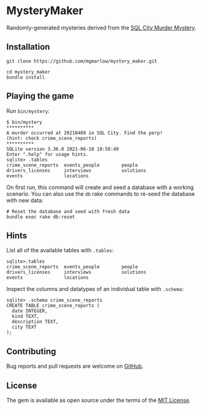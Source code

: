 # MysteryMaker

Randomly-generated mysteries derived from the [SQL City Murder Mystery](https://mystery.knightlab.com/).

## Installation

```
git clone https://github.com/mgmarlow/mystery_maker.git

cd mystery_maker
bundle install
```

## Playing the game

Run `bin/mystery`:

```
$ bin/mystery
**********
A murder occurred at 20210409 in SQL City. Find the perp!
(hint: check crime_scene_reports)
**********
SQLite version 3.36.0 2021-06-18 18:58:49
Enter ".help" for usage hints.
sqlite> .tables
crime_scene_reports  events_people        people
drivers_licenses     interviews           solutions
events               locations
```

On first run, this command will create and seed a database with a working scenario. You can also use the `db` rake commands to re-seed the database with new data:

```
# Reset the database and seed with fresh data
bundle exec rake db:reset
```

## Hints

List all of the available tables with `.tables`:

```
sqlite>.tables
crime_scene_reports  events_people        people
drivers_licenses     interviews           solutions
events               locations
```

Inspect the columns and datatypes of an individual table with `.schema`:

```
sqlite> .schema crime_scene_reports
CREATE TABLE crime_scene_reports (
  date INTEGER,
  kind TEXT,
  description TEXT,
  city TEXT
);
```

## Contributing

Bug reports and pull requests are welcome on [GitHub](https://github.com/mgmarlow/mystery_maker).

## License

The gem is available as open source under the terms of the [MIT License](https://opensource.org/licenses/MIT).
